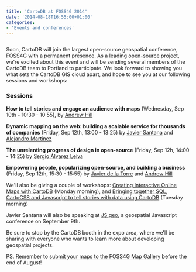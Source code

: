 ```yaml
---
title: 'CartoDB at FOSS4G 2014'
date: '2014-08-18T16:55:00+01:00'
categories:
- 'Events and conferences'
---
```



<div class="wrap"><p class="wrap-border"><a href="https://2014.foss4g.org"><img src="http://i.imgur.com/ZT0nRIb.png" alt=""></a></p></div>

Soon, CartoDB will join the largest open-source geospatial conference, [FOSS4G](https://2014.foss4g.org") with a permanent presence. As a leading [open-source project](https://github.com/CartoDB/cartodb), we're excited about this event and will be sending several members of the CartoDB team to Portland to participate. We look forward to showing you what sets the CartoDB GIS cloud apart, and hope to see you at our following sessions and workshops: 

### Sessions

**How to tell stories and engage an audience with maps** (Wednesday, Sep 10th - 10:30 - 10:55), by [Andrew Hill](https://andrew.cartodb.com/)

**Dynamic mapping on the web: building a scalable service for thousands of companies** (Friday, Sep 12th, 13:00 - 13:25) by [Javier Santana](https://javi.cartodb.com/) and [Alejandro Martinez](https://zenitram.cartodb.com/)

**The unrelenting progress of design in open-source** (Friday, Sep 12h, 14:00 - 14:25) by [Sergio Álvarez Leiva](https://saleiva.cartodb.com/)

**Empowering people, popularizing open-source, and building a business** (Friday, Sep 12th, 15:30 - 15:55) by [Javier de la Torre](https://jatorre-cloud.cartodb.com/) and [Andrew Hill](https://andrew.cartodb.com/)


We'll also be giving a couple of workshops: [Creating Interactive Online Maps with CartoDB](https://2014.foss4g.org/schedule/workshops/#wshop-content-577) (Monday morning), and [Bringing together SQL, CartoCSS and Javascript to tell stories with data using CartoDB](https://2014.foss4g.org/schedule/workshops/#wshop-content-597) (Tuesday morning)

Javier Santana will also be speaking at [JS.geo](http://jsgeo.com/), a geospatial Javascript conference on September 9th.

Be sure to stop by the CartoDB  booth in the expo area, where we'll be sharing with everyone who wants to learn more about developing geospatial projects.

PS. Remember to [submit your maps to the FOSS4G Map Gallery](http://blog.cartodb.com/submit-your-maps-to-the-foss4g-map-gallery/) before the end of August!

